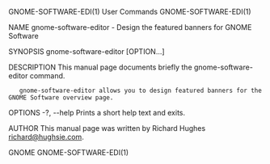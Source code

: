 GNOME-SOFTWARE-EDI(1)                                                                        User Commands                                                                       GNOME-SOFTWARE-EDI(1)

NAME
       gnome-software-editor - Design the featured banners for GNOME Software

SYNOPSIS
       gnome-software-editor [OPTION...]

DESCRIPTION
       This manual page documents briefly the gnome-software-editor command.

       gnome-software-editor allows you to design featured banners for the GNOME Software overview page.

OPTIONS
       -?, --help
           Prints a short help text and exits.

AUTHOR
       This manual page was written by Richard Hughes <richard@hughsie.com>.

GNOME                                                                                                                                                                            GNOME-SOFTWARE-EDI(1)
